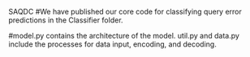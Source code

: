 SAQDC
#We have published our core code for classifying query error predictions in the Classifier folder.

#model.py contains the architecture of the model. util.py and data.py include the processes for data input, encoding, and decoding.
